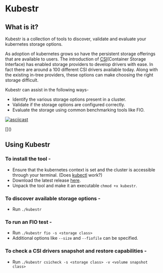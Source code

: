 # Kubestr

## What is it?

Kubestr is a collection of tools to discover, validate and evaluate your kubernetes storage options.

As adoption of kubernetes grows so have the persistent storage offerings that are available to users. The introduction of [CSI](https://kubernetes.io/blog/2019/01/15/container-storage-interface-ga/)(Container Storage Interface) has enabled storage providers to develop drivers with ease. In fact there are around a 100 different CSI drivers available today. Along with the existing in-tree providers, these options can make choosing the right storage difficult.

Kubestr can assist in the following ways-
- Identify the various storage options present in a cluster.
- Validate if the storage options are configured correctly.
- Evaluate the storage using common benchmarking tools like FIO.

[![asciicast](https://asciinema.org/a/7iJTbWKwdhPHNWYV00LIgx7gn.svg)](https://asciinema.org/a/7iJTbWKwdhPHNWYV00LIgx7gn?autoplay=1)

[](<script id="asciicast-7iJTbWKwdhPHNWYV00LIgx7gn" src="https://asciinema.org/a/7iJTbWKwdhPHNWYV00LIgx7gn.js" async></script>)

## Using Kubestr
### To install the tool -  
- Ensure that the kubernetes context is set and the cluster is accessible through your terminal. (Does [kubectl](https://kubernetes.io/docs/tasks/tools/install-kubectl/) work?)
- Download the latest release [here](https://github.com/kastenhq/kubestr/releases/latest). 
- Unpack the tool and make it an executable `chmod +x kubestr`.

### To discover available storage options -
- Run `./kubestr`

### To run an FIO test - 
- Run `./kubestr fio -s <storage class>`
- Additional options like `--size` and `--fiofile` can be specified.

### To check a CSI drivers snapshot and restore capabilities - 
- Run `./kubestr csicheck -s <storage class> -v <volume snapshot class>`
